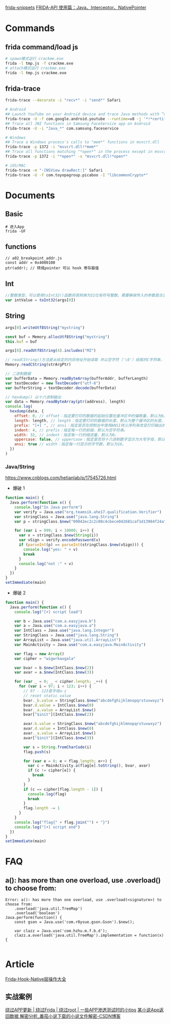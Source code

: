 [frida-snippets](https://github.com/iddoeldor/frida-snippets)
[FRIDA-API 使用篇：Java、Interceptor、NativePointer](https://cloud.tencent.com/developer/article/1758879)

# Commands

## frida command/load js

```sh
# spawn模式运行 crackme.exe
frida -l tmp.js -f crackme.exe
# attach模式运行 crackme.exe
frida -l tmp.js crackme.exe
```

## frida-trace



```sh
frida-trace --decorate -i "recv*" -i "send*" Safari

# Android
## Launch YouTube on your Android device and trace Java methods with “certificate” in their signature (s), ignoring case (i) and only searching in user-defined classes (u)
frida-trace -U -f com.google.android.youtube --runtime=v8 -j '*!*certificate*/isu'
## Trace all JNI functions in Samsung FaceService app on Android
frida-trace -U -i "Java_*" com.samsung.faceservice

# Windows
## Trace a Windows process's calls to "mem*" functions in msvcrt.dll
frida-trace -p 1372 -i "msvcrt.dll!*mem*"
## Trace all functions matching "*open*" in the process except in msvcrt.dll
frida-trace -p 1372 -i "*open*" -x "msvcrt.dll!*open*"

# iOS/MAC
frida-trace -m "-[NSView drawRect:]" Safari
frida-trace -U -f com.toyopagroup.picaboo -I "libcommonCrypto*"
```



# Documents

## Basic

```
# 进入App
frida -UF
```

## functions

```
// a02_breakpoint_addr.js
const addr = 0x4000100
ptr(addr); // 转成pointer 可以 hook 寄存器值
```

## Int

```js
//整数类型，可以使用toInt32()函数将其转换为32位有符号整数。需要确保传入的参数是合法的整数类型
var intValue = toInt32(args[0])
```

## String

```js
args[0].writeUtf8String("mystring")

const buf = Memory.allocUtf8String("mystring")
this.buf = buf

args[0].readUtf8String(4).includes("MZ")

// readCString()方法是从给定的内存地址开始读取 并以空字符（'\0'）结尾的C字符串，例如"Hello, World!\0"
Memory.readCString(strArgPtr)

// 二进制数据
var bufferData = Memory.readByteArray(bufferAddr, bufferLength)
var textDecoder = new TextDecoder("utf-8")
var bufferString = textDecoder.decode(bufferData)

// hexdump() 以十六进制输出
var data = Memory.readByteArray(ptr(address), length)
console.log(
  hexdump(data, {
    offset: 0, // offset：指定要打印的数据的起始位置在缓冲区中的偏移量，默认为0。
    length: length, // length：指定要打印的数据的长度，默认为整个缓冲区的长度。
    prefix: "[+] ", // ansi：指定是否在控制台中使用ANSI转义序列来改变打印输出的颜色，默认为true。
    indent: 4, // prefix：指定每一行的前缀，默认为空字符串。
    width: 32, // indent：指定每一行的缩进量，默认为0。
    uppercase: false, // uppercase：指定是否将十六进制数字显示为大写字母，默认为true。
    ansi: true // width：指定每一行显示的字节数，默认为16。
  })
)
```

### Java/String

https://www.cnblogs.com/hetianlab/p/17545726.html

- 爆破 1

```js
function main() {
  Java.perform(function x() {
    console.log("In Java perform")
    var verify = Java.use("org.teamsik.ahe17.qualification.Verifier")
    var stringClass = Java.use("java.lang.String")
    var p = stringClass.$new("09042ec2c2c08c4cbece042681caf1d13984f24a")

    for (var i = 999; i < 10000; i++) {
      var v = stringClass.$new(String(i))
      var vSign = verify.encodePassword(v)
      if (parseInt(p) == parseInt(stringClass.$new(vSign))) {
        console.log("yes: " + v)
        break
      }
      console.log("not :" + v)
    }
  })
}
setImmediate(main)
```

- 爆破 2

```js
function main() {
  Java.perform(function x() {
    console.log("[+] script load")

    var b = Java.use("com.a.easyjava.b")
    var a = Java.use("com.a.easyjava.a")
    var IntClass = Java.use("java.lang.Integer")
    var StringClass = Java.use("java.lang.String")
    var ArrayList = Java.use("java.util.ArrayList")
    var MainActivity = Java.use("com.a.easyjava.MainActivity")

    var flag = new Array()
    var cipher = "wigwrkaugala"

    var bvar = b.$new(IntClass.$new(2))
    var avar = a.$new(IntClass.$new(3))

    for (var _ = 0; _ < cipher.length; _++) {
      for (var i = 97; i < 123; i++) {
        // 97 - 123是字母a-z
        // reset static value
        bvar._b.value = StringClass.$new("abcdefghijklmnopqrstuvwxyz")
        bvar.d.value = IntClass.$new(0)
        bvar._a.value = ArrayList.$new()
        bvar["$init"](IntClass.$new(2))

        avar.b.value = StringClass.$new("abcdefghijklmnopqrstuvwxyz")
        avar.d.value = IntClass.$new(0)
        avar._a.value = ArrayList.$new()
        avar["$init"](IntClass.$new(3))

        var s = String.fromCharCode(i)
        flag.push(s)

        for (var e = 0; e < flag.length; e++) {
          var c = MainActivity.a(flag[e].toString(), bvar, avar)
          if (c != cipher[e]) {
            break
          }
        }
        if (c == cipher[flag.length - 1]) {
          console.log(flag)
          break
        }
        flag.length -= 1
      }
    }
    console.log("flag{" + flag.join("") + "}")
    console.log("[+] script end")
  })
}
setImmediate(main)
```

# FAQ

## a(): has more than one overload, use .overload(<signature>) to choose from:



```
Error: a(): has more than one overload, use .overload(<signature>) to choose from:
	.overload('java.util.TreeMap')
	.overload('boolean')
Java.perform(function() {
    const gson = Java.use('com.r0ysue.gson.Gson').$new();

    var clazz = Java.use('com.hzhu.m.f.b.d');
    clazz.a.overload('java.util.TreeMap').implementation = function(x) {
   
```





# Article



[Frida-Hook-Native层操作大全](https://mp.weixin.qq.com/s/X6KbFJylnKBojd96HDPmfg)

## 实战案例

[绕过APP更新 | 绕过Frida | 绕过root | 一些APP渗透测试时的小tips](https://mp.weixin.qq.com/s/ROwqjq1h5J24azWX3ArgRQ)
[某小说App返回数据 解密分析_番茄小说下载的小说文件解密-CSDN博客](https://blog.csdn.net/fenfei331/article/details/125257922)

